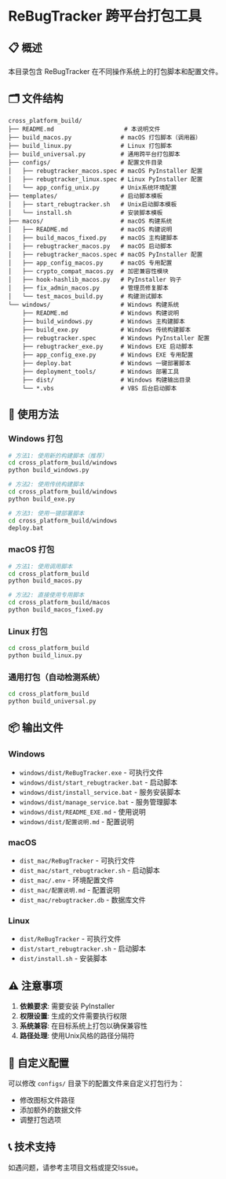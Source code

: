 # ReBugTracker 跨平台打包工具

## 📋 概述

本目录包含 ReBugTracker 在不同操作系统上的打包脚本和配置文件。

## 🗂️ 文件结构

```
cross_platform_build/
├── README.md                    # 本说明文件
├── build_macos.py              # macOS 打包脚本（调用器）
├── build_linux.py              # Linux 打包脚本
├── build_universal.py          # 通用跨平台打包脚本
├── configs/                    # 配置文件目录
│   ├── rebugtracker_macos.spec # macOS PyInstaller 配置
│   ├── rebugtracker_linux.spec # Linux PyInstaller 配置
│   └── app_config_unix.py      # Unix系统环境配置
├── templates/                  # 启动脚本模板
│   ├── start_rebugtracker.sh   # Unix启动脚本模板
│   └── install.sh              # 安装脚本模板
├── macos/                      # macOS 构建系统
│   ├── README.md               # macOS 构建说明
│   ├── build_macos_fixed.py    # macOS 主构建脚本
│   ├── rebugtracker_macos.py   # macOS 启动脚本
│   ├── rebugtracker_macos.spec # macOS PyInstaller 配置
│   ├── app_config_macos.py     # macOS 专用配置
│   ├── crypto_compat_macos.py  # 加密兼容性模块
│   ├── hook-hashlib_macos.py   # PyInstaller 钩子
│   ├── fix_admin_macos.py      # 管理员修复脚本
│   └── test_macos_build.py     # 构建测试脚本
└── windows/                    # Windows 构建系统
    ├── README.md               # Windows 构建说明
    ├── build_windows.py        # Windows 主构建脚本
    ├── build_exe.py            # Windows 传统构建脚本
    ├── rebugtracker.spec       # Windows PyInstaller 配置
    ├── rebugtracker_exe.py     # Windows EXE 启动脚本
    ├── app_config_exe.py       # Windows EXE 专用配置
    ├── deploy.bat              # Windows 一键部署脚本
    ├── deployment_tools/       # Windows 部署工具
    ├── dist/                   # Windows 构建输出目录
    └── *.vbs                   # VBS 后台启动脚本
```

## 🚀 使用方法

### Windows 打包
```bash
# 方法1: 使用新的构建脚本（推荐）
cd cross_platform_build/windows
python build_windows.py

# 方法2: 使用传统构建脚本
cd cross_platform_build/windows
python build_exe.py

# 方法3: 使用一键部署脚本
cd cross_platform_build/windows
deploy.bat
```

### macOS 打包
```bash
# 方法1: 使用调用脚本
cd cross_platform_build
python build_macos.py

# 方法2: 直接使用专用脚本
cd cross_platform_build/macos
python build_macos_fixed.py
```

### Linux 打包
```bash
cd cross_platform_build
python build_linux.py
```

### 通用打包（自动检测系统）
```bash
cd cross_platform_build
python build_universal.py
```

## 📦 输出文件

### Windows
- `windows/dist/ReBugTracker.exe` - 可执行文件
- `windows/dist/start_rebugtracker.bat` - 启动脚本
- `windows/dist/install_service.bat` - 服务安装脚本
- `windows/dist/manage_service.bat` - 服务管理脚本
- `windows/dist/README_EXE.md` - 使用说明
- `windows/dist/配置说明.md` - 配置说明

### macOS
- `dist_mac/ReBugTracker` - 可执行文件
- `dist_mac/start_rebugtracker.sh` - 启动脚本
- `dist_mac/.env` - 环境配置文件
- `dist_mac/配置说明.md` - 配置说明
- `dist_mac/rebugtracker.db` - 数据库文件

### Linux
- `dist/ReBugTracker` - 可执行文件
- `dist/start_rebugtracker.sh` - 启动脚本
- `dist/install.sh` - 安装脚本

## ⚠️ 注意事项

1. **依赖要求**: 需要安装 PyInstaller
2. **权限设置**: 生成的文件需要执行权限
3. **系统兼容**: 在目标系统上打包以确保兼容性
4. **路径处理**: 使用Unix风格的路径分隔符

## 🔧 自定义配置

可以修改 `configs/` 目录下的配置文件来自定义打包行为：
- 修改图标文件路径
- 添加额外的数据文件
- 调整打包选项

## 📞 技术支持

如遇问题，请参考主项目文档或提交Issue。
